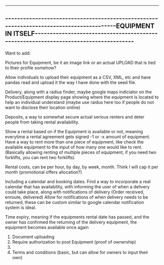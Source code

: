 -----------------------------------------------------------------------------------------------------------------------------------------------------------------------------------------------
----------------------------------------------------------------------------------------EQUIPMENT IN ITSELF------------------------------------------------------------------------------------
-----------------------------------------------------------------------------------------------------------------------------------------------------------------------------------------------
Want to add:

Pictures for Equipment, be it an image link or an actual UPLOAD that is tied to their profile somehow?

Allow individuals to upload their equipment as a CSV, XML, etc and have pandas read and upload it the way I have done with the seed file.

Delivery, along with a radius finder, maybe google maps indiciator on the Product/Equipment display page showing where the equipment is located to help an individual understand (maybe use raidus here too if people do not want to disclose their location online)

Deposits, a way to somewhat secure actual serious renters and deter people from taking rental availability.

Show a rental based on if the Equipment is available or not, meaning everytime a rental agreement gets signed -1 or -x amount of equipment. Have a way to rent more than one piece of equipment, like check the available equipment to the input of how many one would like to rent.
(Basically allowing renting of multiple pieces of equipment, if you need two forklifts, you can rent two forklifts)

Rental costs, can be per hour, by day, by week, month. Think I will cap it per month
(promotional offers allocation?)

Including a calendar and booking dates. Find a way to incorporate a real calendar that has availability, with informing the user of when a delivery could take place, along with notifications of delivery (Order received, enroute, delivered) Allow for notifications of when delivery needs to be returned, these can be custom similar to google calendar notification system is ideal.

Time expiry, meaning if the equipments rental date has passed, and the owner has confirmed the returning of the delivery equipment, the equipment becomes available once again

1. Document uploading
2. Require authorization to post Equipment (proof of ownership)
3. 
4. Terms and conditions (basic, but can allow for owners to input their own)